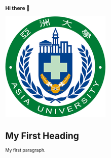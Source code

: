 ### Hi there 👋
  <html>
  <head>
    <title> This is my pages </title>
  </head>
  <body>
    <img src="Asia_University.png" alt = " University">
    <h1>My First Heading</h1>
    <p>My first paragraph.</p>
    
  </body>
  </html>
